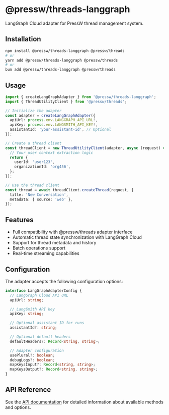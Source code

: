 # @pressw/threads-langgraph

LangGraph Cloud adapter for PressW thread management system.

## Installation

```bash
npm install @pressw/threads-langgraph @pressw/threads
# or
yarn add @pressw/threads-langgraph @pressw/threads
# or
bun add @pressw/threads-langgraph @pressw/threads
```

## Usage

```typescript
import { createLangGraphAdapter } from '@pressw/threads-langgraph';
import { ThreadUtilityClient } from '@pressw/threads';

// Initialize the adapter
const adapter = createLangGraphAdapter({
  apiUrl: process.env.LANGGRAPH_API_URL!,
  apiKey: process.env.LANGSMITH_API_KEY!,
  assistantId: 'your-assistant-id', // Optional
});

// Create a thread client
const threadClient = new ThreadUtilityClient(adapter, async (request) => {
  // Your user context extraction logic
  return {
    userId: 'user123',
    organizationId: 'org456',
  };
});

// Use the thread client
const thread = await threadClient.createThread(request, {
  title: 'New Conversation',
  metadata: { source: 'web' },
});
```

## Features

- Full compatibility with @pressw/threads adapter interface
- Automatic thread state synchronization with LangGraph Cloud
- Support for thread metadata and history
- Batch operations support
- Real-time streaming capabilities

## Configuration

The adapter accepts the following configuration options:

```typescript
interface LangGraphAdapterConfig {
  // LangGraph Cloud API URL
  apiUrl: string;

  // LangSmith API key
  apiKey: string;

  // Optional assistant ID for runs
  assistantId?: string;

  // Optional default headers
  defaultHeaders?: Record<string, string>;

  // Adapter configuration
  usePlural?: boolean;
  debugLogs?: boolean;
  mapKeysInput?: Record<string, string>;
  mapKeysOutput?: Record<string, string>;
}
```

## API Reference

See the [API documentation](./API.md) for detailed information about available methods and options.
